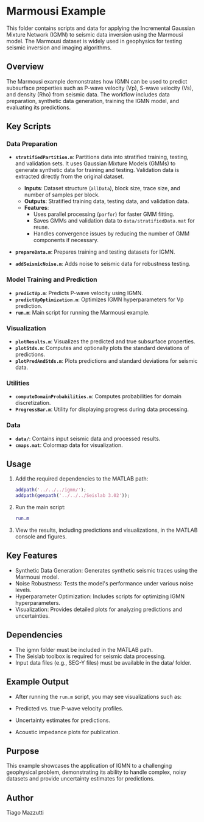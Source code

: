 # Marmousi Example

This folder contains scripts and data for applying the Incremental Gaussian Mixture Network (IGMN) to seismic data inversion using the Marmousi model. The Marmousi dataset is widely used in geophysics for testing seismic inversion and imaging algorithms.

## Overview

The Marmousi example demonstrates how IGMN can be used to predict subsurface properties such as P-wave velocity (Vp), S-wave velocity (Vs), and density (Rho) from seismic data. The workflow includes data preparation, synthetic data generation, training the IGMN model, and evaluating its predictions.

## Key Scripts

### Data Preparation
- **`stratifiedPartition.m`**: Partitions data into stratified training, testing, and validation sets. It uses Gaussian Mixture Models (GMMs) to generate synthetic data for training and testing. Validation data is extracted directly from the original dataset.
  - **Inputs**: Dataset structure (`allData`), block size, trace size, and number of samples per block.
  - **Outputs**: Stratified training data, testing data, and validation data.
  - **Features**:
    - Uses parallel processing (`parfor`) for faster GMM fitting.
    - Saves GMMs and validation data to `data/stratifiedData.mat` for reuse.
    - Handles convergence issues by reducing the number of GMM components if necessary.

- **`prepareData.m`**: Prepares training and testing datasets for IGMN.
- **`addSeismicNoise.m`**: Adds noise to seismic data for robustness testing.

### Model Training and Prediction
- **`predictVp.m`**: Predicts P-wave velocity using IGMN.
- **`predictVpOptimization.m`**: Optimizes IGMN hyperparameters for Vp prediction.
- **`run.m`**: Main script for running the Marmousi example.

### Visualization
- **`plotResults.m`**: Visualizes the predicted and true subsurface properties.
- **`plotStds.m`**: Computes and optionally plots the standard deviations of predictions.
- **`plotPredAndStds.m`**: Plots predictions and standard deviations for seismic data.

### Utilities
- **`computeDomainProbabilities.m`**: Computes probabilities for domain discretization.
- **`ProgressBar.m`**: Utility for displaying progress during data processing.

### Data
- **`data/`**: Contains input seismic data and processed results.
- **`cmaps.mat`**: Colormap data for visualization.

## Usage

1. Add the required dependencies to the MATLAB path:
   ```matlab
   addpath('../../../igmn/');
   addpath(genpath('../../../Seislab 3.02'));
   ```
2. Run the main script:
   ```matlab
   run.m
   ```
3. View the results, including predictions and visualizations, in the MATLAB console and figures.

## Key Features
- Synthetic Data Generation: Generates synthetic seismic traces using the Marmousi model.
- Noise Robustness: Tests the model's performance under various noise levels.
- Hyperparameter Optimization: Includes scripts for optimizing IGMN hyperparameters.
- Visualization: Provides detailed plots for analyzing predictions and uncertainties.

## Dependencies
- The igmn folder must be included in the MATLAB path.
- The Seislab toolbox is required for seismic data processing.
- Input data files (e.g., SEG-Y files) must be available in the data/ folder.

## Example Output
- After running the `run.m` script, you may see visualizations such as:

- Predicted vs. true P-wave velocity profiles.
- Uncertainty estimates for predictions.
- Acoustic impedance plots for publication.

## Purpose
This example showcases the application of IGMN to a challenging geophysical problem, demonstrating its ability to handle complex, noisy datasets and provide uncertainty estimates for predictions.

## Author
Tiago Mazzutti